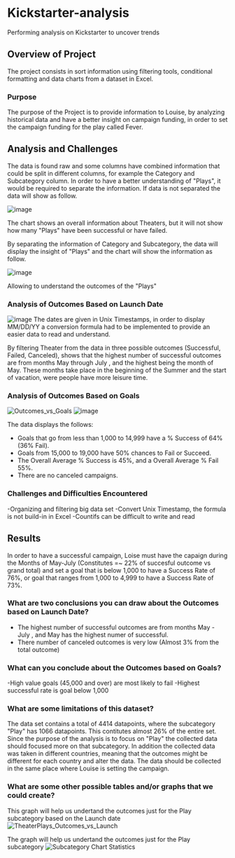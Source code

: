 # Kickstarter-analysis
Performing analysis on Kickstarter to uncover trends

## Overview of Project
The project consists in sort information using filtering tools, conditional formatting and data charts from a dataset in Excel.

### Purpose
The purpose of the Project is to provide information to Louise, by analyzing historical data and have a better insight on campaign funding, in order to set the campaign funding for the play called Fever.

## Analysis and Challenges
The data is found raw and some columns have combined information that could be split in different columns, for example the Category and Subcategory column. In order to have a better understanding of "Plays", it would be required to separate the information. If data is not separated the data will show as follow.

![image](https://user-images.githubusercontent.com/98929742/154858664-ec4cc45e-edd3-4355-bed8-31217ab65f5b.png)

The chart shows an overall information about Theaters, but it will not show how many "Plays" have been successful or have failed.

By separating the information of Category and Subcategory, the data will display the insight of "Plays" and the chart will show the information as follow.

![image](https://user-images.githubusercontent.com/98929742/154859030-a0b9e7c7-8a3f-494d-97e7-6a8e217bfa44.png)

Allowing to understand the outcomes of the "Plays"

### Analysis of Outcomes Based on Launch Date
![image](https://user-images.githubusercontent.com/98929742/154860213-cc82490d-0637-44c8-af44-2b6917b5adce.png)
The dates are given in Unix Timestamps, in order to display MM/DD/YY a conversion formula had to be implemented to provide an easier data to read and understand.

By filtering Theater from the data in three possible outcomes (Successful, Failed, Canceled), shows that the highest number of successful outcomes are from months May through July , and the highest being the month of May. These months take place in the beginning of the Summer and the start of vacation, were people have more leisure time.

### Analysis of Outcomes Based on Goals
![Outcomes_vs_Goals](https://user-images.githubusercontent.com/98929742/154859612-51b586bb-015b-42aa-8378-da6c4672f14b.png)
![image](https://user-images.githubusercontent.com/98929742/154859736-897f52b6-735b-4771-b718-a002e752953b.png)

The data displays the follows:

- Goals that go from less than 1,000 to 14,999 have a % Success of 64% (36% Fail).
- Goals from 15,000 to 19,000 have 50% chances to Fail or Succeed.
- The Overall Average % Success is 45%, and a Overall Average % Fail 55%.
- There are no canceled campaigns.


### Challenges and Difficulties Encountered
-Organizing and filtering big data set
-Convert Unix Timestamp, the formula is not build-in in Excel
-Countifs can be difficult to write and read

## Results

In order to have a successful campaign, Loise must have the capaign during the Months of May-July (Constitutes =~ 22% of succesful outcome vs grand total) and set a goal that is below 1,000 to have a Success Rate of 76%, or goal that ranges from 1,000 to 4,999 to have a Success Rate of 73%.

### What are two conclusions you can draw about the Outcomes based on Launch Date?
- The highest number of successful outcomes are from months May - July , and May has the highest numer of successful.
- There number of canceled outcomes is very low (Almost 3% from the total outcome)

### What can you conclude about the Outcomes based on Goals?
-High value goals (45,000 and over) are most likely to fail
-Highest successful rate is goal below 1,000

### What are some limitations of this dataset?
The data set contains a total of 4414 datapoints, where the subcategory "Play" has 1066 datapoints. This contitutes almost 26% of the entire set. Since the purpose of the analysis is to focus on "Play" the collected data should focused more on that subcategory. In addition the collected data was taken in different countries, meaning that the outcomes might be different for each country and alter the data. The data should be collected in the same place where Louise is setting the campaign. 

### What are some other possible tables and/or graphs that we could create?

This graph will help us undertand the outcomes just for the Play subcategory based on the Launch date
![TheaterPlays_Outcomes_vs_Launch](https://user-images.githubusercontent.com/98929742/154864195-e42d5eb9-5620-48a3-bd3f-d41798731843.png)

The graph will help us undertand the outcomes just for the Play subcategory
![Subcategory Chart Statistics](https://user-images.githubusercontent.com/98929742/154864199-d47c45d3-acd0-47c1-a196-46ac732606a9.png)

